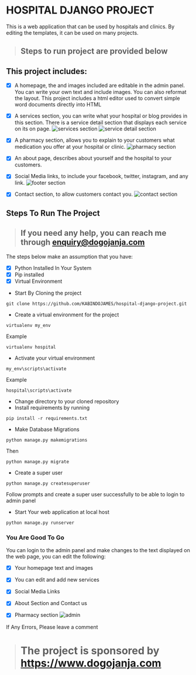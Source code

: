 # HOSPITAL DJANGO PROJECT
This is a web application that can be used by hospitals and clinics. By editing the templates, it can be used on many projects.
> ## Steps to run project are provided below

## This project includes:
- [x] A homepage, the and images included are editable in the admin panel. You can write your own text and include images. You can also reformat the layout.
      This project includes a html editor used to convert simple word documents directly into HTML
- [x] A services section, you can write what your hospital or blog provides in this section. There is a service detail section that displays each service on its on page.
![services section](https://user-images.githubusercontent.com/90185274/222881516-e887ed6e-5191-4e28-ad74-81a05a922438.PNG)
![service detail section](https://user-images.githubusercontent.com/90185274/222881537-d0483b8d-a493-4856-91dc-bbcafc793c38.PNG)

- [x] A pharmacy section, allows you to explain to your customers what medication you offer at your hospital or clinic.
![pharmacy section](https://user-images.githubusercontent.com/90185274/222881558-36f28767-7bf3-4872-af65-c0256c06732e.PNG)

- [x] An about page, describes about yourself and the hospital to your customers.
- [x] Social Media links, to include your facebook, twitter, instagram, and any link.
![footer section](https://user-images.githubusercontent.com/90185274/222881585-9a2613ed-3d07-435d-bc3c-5f7d755cbb22.PNG)

- [x] Contact section, to allow customers contact you.
![contact section](https://user-images.githubusercontent.com/90185274/222881577-a515f517-7235-4011-8370-dffbe81add0e.PNG)

## Steps To Run The Project
> ## If you need any help, you can reach me through enquiry@dogojanja.com
The steps below make an assumption that you have:
 - [x] Python Installed In Your System
 - [x] Pip installed
 - [x] Virtual Environment

- Start By Cloning the project
```
git clone https://github.com/KABINDOJAMES/hospital-django-project.git
```
- Create a virtual environment for the project
```
virtualenv my_env
```
   Example 
   ```
   virtualenv hospital
   ```
- Activate your virtual environment
 ```
 my_env\scripts\activate
 ```
   Example
   ```
   hospital\scripts\activate
   ```
 - Change directory to your cloned repository
 - Install requirements by running
 ```
 pip install -r requirements.txt
 ```
 - Make Database Migrations
  ```
  python manage.py makemigrations
  ```
  Then
  ```
  python manage.py migrate
  ```
  - Create a super user 
   ```
   python manage.py createsuperuser
   ```
   Follow prompts and create a super user successfully to be able to login to admin panel
   
   - Start Your web application at local host 
   ```
   python manage.py runserver
   ```
   ### You Are Good To Go
   
   You can login to the admin panel and make changes to the text displayed on the web page, you can edit the following:
   - [x] Your homepage text and images
   - [x] You can edit and add new services
   - [x] Social Media Links
   - [x] About Section and Contact us
   - [x] Pharmacy section
   ![admin](https://user-images.githubusercontent.com/90185274/222882303-9cdcc6c4-93b8-4e4a-9bb2-b3af683a6d1d.PNG)

   
   If Any Errors, Please leave a comment
   > # The project is sponsored by https://www.dogojanja.com
